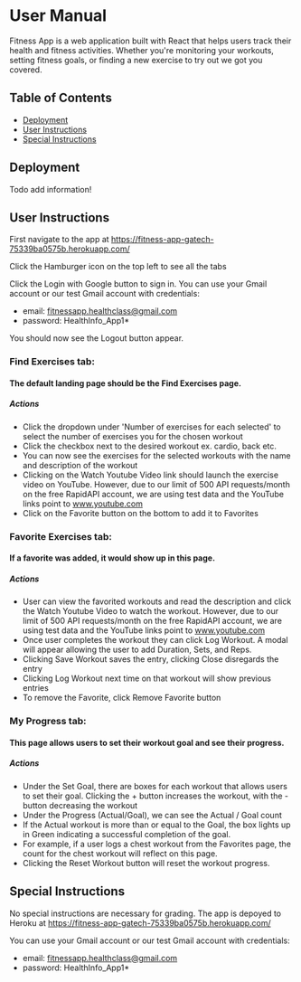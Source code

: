 # User Manual

Fitness App is a web application built with React that helps users track their health and fitness activities. Whether you're monitoring your workouts, setting fitness goals, or finding a new exercise to try out we got you covered.

## Table of Contents
- [Deployment](#deployment)
- [User Instructions](#user-instructions)
- [Special Instructions](#special-instructions)

## Deployment
Todo add information!

## User Instructions
First navigate to the app at https://fitness-app-gatech-75339ba0575b.herokuapp.com/

Click the Hamburger icon on the top left to see all the tabs

Click the Login with Google button to sign in. You can use your Gmail account or our test Gmail account with credentials:
- email: fitnessapp.healthclass@gmail.com
- password: HealthInfo_App1*

You should now see the Logout button appear.

### Find Exercises tab:
#### The default landing page should be the Find Exercises page.
##### Actions

- Click the dropdown under 'Number of exercises for each selected' to select the number of exercises you for the chosen workout
- Click the checkbox next to the desired workout ex. cardio, back etc.
- You can now see the exercises for the selected workouts with the name and description of the workout
- Clicking on the Watch Youtube Video link should launch the exercise video on YouTube. However, due to our limit of 500 API requests/month on the free RapidAPI account, we are using test data and the YouTube links point to www.youtube.com
- Click on the Favorite button on the bottom to add it to Favorites

### Favorite Exercises tab:
#### If a favorite was added, it would show up in this page.
##### Actions

- User can view the favorited workouts and read the description and click the Watch Youtube Video to watch the workout. However, due to our limit of 500 API requests/month on the free RapidAPI account, we are using test data and the YouTube links point to www.youtube.com
- Once user completes the workout they can click Log Workout. A modal will appear allowing the user to add Duration, Sets, and Reps.
- Clicking Save Workout saves the entry, clicking Close disregards the entry
- Clicking Log Workout next time on that workout will show previous entries
- To remove the Favorite, click Remove Favorite button

### My Progress tab:
#### This page allows users to set their workout goal and see their progress.
##### Actions

- Under the Set Goal, there are boxes for each workout that allows users to set their goal. Clicking the + button increases the workout, with the - button decreasing the workout
- Under the Progress (Actual/Goal), we can see the Actual / Goal count
- If the Actual workout is more than or equal to the Goal, the box lights up in Green indicating a successful completion of the goal.
- For example, if a user logs a chest workout from the Favorites page, the count for the chest workout will reflect on this page.
- Clicking the Reset Workout button will reset the workout progress.

## Special Instructions
No special instructions are necessary for grading. The app is depoyed to Heroku at https://fitness-app-gatech-75339ba0575b.herokuapp.com/

You can use your Gmail account or our test Gmail account with credentials:
- email: fitnessapp.healthclass@gmail.com
- password: HealthInfo_App1*
